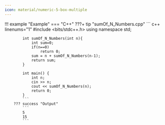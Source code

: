 ```yaml
---
icon: material/numeric-5-box-multiple
---
```


!!! example "Example"
    === "C++"
        ???+ tip "sumOf_N_Numbers.cpp"
            ``` c++ linenums="1"
            #include <bits/stdc++.h>
            using namespace std;

            int sumOf_N_Numbers(int n){
                int sum=0;
                if(n==0)
                    return 0;
                sum = n + sumOf_N_Numbers(n-1);
                return sum;
            }

            int main() {
                int n;
                cin >> n;
                cout << sumOf_N_Numbers(n);
                return 0;
            }
            ```
        ??? success "Output"
            ```
            5
            15
            ```